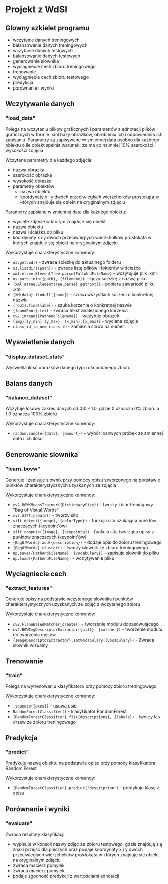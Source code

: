# Projekt z WdSI
## Glowny szkielet programu
- wczytanie danych treningowych
- balansowanie danych treningowych
- wczytanie danych testowych
- balansowanie danych testowych
- generowanie slownika
- wyciagniecie cech zbioru treningowego
- trenowanie
- wyciągnięcie cech zbioru testowego
- predykcja
- porównanie i wyniki

## Wczytywanie danych
### "load_data"
Polega na wczytaniu plików graficznych i parametrów z adnotacji
plików graficznych w formie .xml bazy obrazków, obrobieniu ich i
odpowiednim ich  zapisaniu. Parametry są zapisywane w zmiennej
data osobno dla każdego obiektu o ile obiekt spełnia warunek,
że ma co najmniej 10% szerokości i wysokości zdjęcia <br/>

Wczytane parametry dla każdego zdjęcia:
- nazwa obrazka
- szerokość obrazka
- wysokość obrazka
- parametry obiektów
  - nazwa obiektu
  - koordynaty x i y dwóch przeciwległych wierzchołków prostokąta
w których znajduje się obiekt na oryginalnym zdjęciu

Parametry zapsiane w zmiennej data dla każdego obiektu:
- wycięte zdjęcie w którym znajduje się obiekt
- nazwa obiektu
- nazwa i ścieżka do pliku
- koordynaty x i y dwóch przeciwległych wierzchołków prostokąta
w których znajduje się obiekt na oryginalnym zdjęciu

Wykorzystuje charakterystyczne komendy:
- `os.getcwd()` - zwraca ścieżkę do aktualnego folderu
- `os.listdir({path})` - zwraca listę plików i folderów w ścieżce
- `xml.etree.ElementTree.parse{PathAndFileName}` - wczytujuje plik .xml
- `os.path.join({path}, {filename})` - łączy ścieżkę z nazwą pliku
- `{xml.etree.ElementTree.parse}.getroot()` - pobiera zawartość pliku .xml
- `{XMLdata}.findall({name})` - szuka wszystkich korzeni o konkretnej nazwie
- `{root}.find(label)` - szuka korzenia o konkretnej nazwie
- `{foundRoot}.text` - zwraca tekst znalezionego korzenia
- `cv2.imread({PathAndFileName})` - wczytuje obrazek
- `{img}[{y_min}:{y_max}, {x_min}:{x_max}]` - wyciana zdjęcie
- `class_id_to_new_class_id` - zamienia slowo na numer

## Wyswietlanie danych
### "display_dataset_stats"
Wyświetla ilość obrazków danego typu dla podanego zbioru

## Balans danych
### "balance_dataset"
Wczytuje losowy zakres danych od 0.0 - 1.0,
gdzie 0 oznacza 0% zbioru a 1.0 oznacza 100% zbioru

Wykorzystuje charakterystyczne komendy:
- `random.sample({data}, {amount})` - wybór losowych próbek ze zmiennej 
data i ich ilości

## Generowanie slownika
### "learn_bovw"
Generuje i zapisuje slownik przy pomocy opisu stworzonego na podstawie punktów
charakterystycznych uzyskanych ze zdjęcia

Wykorzystuje charakterystyczne komendy:
- `cv2.BOWKMeansTrainer({DictionarySize})` - tworzy zbiór treningowy "Bag of Visual Words"
- `cv2.SIFT_create()` - tworzy sito
- `sift.detect({image}, {colorType})` - funkcja sita szukająca punktów
znaczących (keypoint'ów)
- `sift.compute({image}, {keypoints})` - funkcja sita tworząca opisy z
punktów znaczących (keypoint'ów)
- `{BagOfWords}.add({description})` - dodaje opis do zbioru treningowego
- `{BagOfWords}.cluster()` - tworzy slownik ze zbioru treningowego
- `np.save({PathAndFileName}, {vocabulary})` - zapisuje slownik do pliku
- `np.load({PathAndFileName})` - wczytywanie pliku

## Wyciagniecie cech
### "extract_features"
Generuje opisy na podstawie wczytanego slownika i punktów charaktersystycznych
uzyskanych ze zdjęć z wczytanego zbioru

Wykorzystuje charakterystyczne komendy:
- `cv2.FlannBasedMatcher_create()` - tworzenie modułu dopasowującego
- `cv2.BOWImgDescriptorExtractor({sift}, {matcher})` - tworzenie modułu do tworzenia opisów
- `{ImageDescriptorExtractor}.setVocabulary({vocabulary})` - Zwraca slownik wizualny

## Trenowanie
### "train"
Polega na wytrenowaniu klasyfikatora przy pomocy zbioru treningowego

Wykorzystuje charakterystyczne komendy:
- `.squeeze({axes})` - usuwa osie
- `RandomForestClassifier()` - klasyfikator RandomForest
- `{RandomForestClassifier}.fit({descriptions}, {labels})` - tworzy las drzew ze zbioru treningowego

## Predykcja
### "predict"
Predykuje nazwę obiektu na podstawie opisu przy pomocy klasyfikatora
Random Forest

Wykorzystuje charakterystyczne komendy:
- `{RandomForestClassifier}.predict('description')` - predykuje klasę z opisu

## Porównanie i wyniki
### "evaluate"
Zwraca rezultaty klasyfikacji:
- wypisuje w konsoli nazwy zdjęć ze zbioru testowego,
gdzie znajdują się znaki przejść dla pieszych oraz podaje
koordynaty x i y dwóch przeciwległych wierzchołków prostokąta
w których znajduje się obiekt na oryginalnym zdjęciu
- zwraca macierz pomyłek
- zwraca macierz pomylek
- podaje zgodność predykcji z wartościami adnotacji